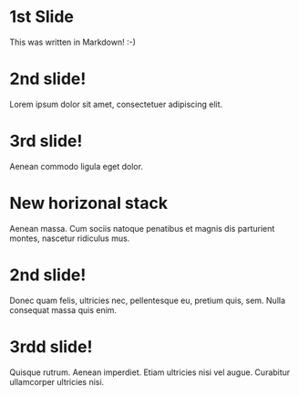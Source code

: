 # 1st Slide
This was written in Markdown! :-)




# 2nd slide!
Lorem ipsum dolor sit amet, consectetuer adipiscing elit. 




# 3rd slide!
Aenean commodo ligula eget dolor.








# New horizonal stack
Aenean massa. Cum sociis natoque penatibus et magnis dis parturient montes, nascetur ridiculus mus. 




# 2nd slide!
Donec quam felis, ultricies nec, pellentesque eu, pretium quis, sem. Nulla consequat massa quis enim.




# 3rdd slide!
Quisque rutrum. Aenean imperdiet. Etiam ultricies nisi vel augue. Curabitur ullamcorper ultricies nisi. 

